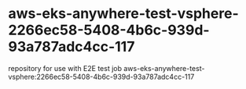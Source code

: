 # aws-eks-anywhere-test-vsphere-2266ec58-5408-4b6c-939d-93a787adc4cc-117
repository for use with E2E test job aws-eks-anywhere-test-vsphere:2266ec58-5408-4b6c-939d-93a787adc4cc-117

